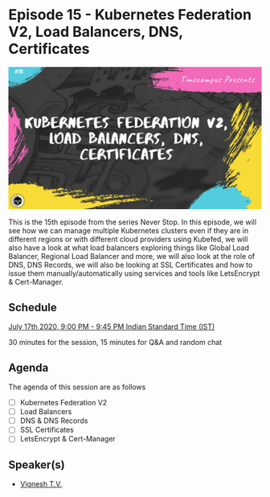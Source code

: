 # Episode 15 - Kubernetes Federation V2, Load Balancers, DNS, Certificates

![](15-Federation.png)

This is the 15th episode from the series Never Stop. In this episode, we will see how we can manage multiple Kubernetes clusters even if they are in different regions or with different cloud providers using Kubefed, we will also have a look at what load balancers exploring things like Global Load Balancer, Regional Load Balancer and more, we will also look at the role of DNS, DNS Records, we will also be looking at SSL Certificates and how to issue them manually/automatically using services and tools like LetsEncrypt & Cert-Manager.

## Schedule

[July 17th 2020, 9:00 PM - 9:45 PM Indian Standard Time (IST)]()

30 minutes for the session, 15 minutes for Q&A and random chat

## Agenda

The agenda of this session are as follows

- [ ] Kubernetes Federation V2
- [ ] Load Balancers
- [ ] DNS & DNS Records
- [ ] SSL Certificates
- [ ] LetsEncrypt & Cert-Manager

## Speaker(s)

- [Vignesh T.V.](http://tvvignesh.com/)
